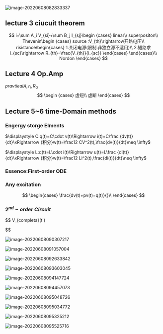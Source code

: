 ![image-20220608082833337](https://heaticy-1310163554.cos.ap-shanghai.myqcloud.com/markdown/image-20220608082833337.png)

## lecture 3 ciucuit theorem

$$
i=\sum A_i V_{si}+\sum B_j I_{sj}\begin {cases}
linear\\
superpositon\\
Thevenin\begin {cases}
source :V_{th}\rightarrow开路电压\\
risistance\begin{cases}
1.关闭电源(限制:非独立源不适用)\\
2.短路求i_{sc}\rightarrow R_{th}=\frac{V_{th}}{i_{sc}}
\end{cases}
\end{cases}\\
Nordon
\end{cases}
$$

## Lecture 4 Op.Amp

$pravtieal A,r_i ,R_0$
$$
\begin {cases}
虚短\\
虚断
\end{cases}
$$

## Lecture 5~6 time-Domain methods

### Engergy storge Elments

$\displaystyle C:q(t)=C\cdot v(t)\Rightarrow i(t)=C\frac {dv(t)}{dt}\xRightarrow {积分}w(t)=\frac12 CV^2(t),\frac{dv(t)}{dt}\neq \infty$

$\displaystyle L:q(t)=L\cdot i(t)\Rightarrow u(t)=L\frac {di(t)}{dt}\xRightarrow {积分}w(t)=\frac12 Li^2(t),\frac{di(t)}{dt}\neq \infty$



### Essence:First-order ODE

### Any excitation

$$
\begin{cases}
\frac{dv(t)+pv(t)=q(t)}{}\\
\end{cases}
$$

### $2^{nd}-order\ Circuit$

$$
V_{completa}(t')

$$

![image-20220608090307217](D:\lcf\Pictures\markdown\Review\image-20220608090307217.png)

![image-20220608091057004](D:\lcf\Pictures\markdown\Review\image-20220608091057004.png)

![image-20220608092633842](D:\lcf\Pictures\markdown\Review\image-20220608092633842.png)

![image-20220608093603045](D:\lcf\Pictures\markdown\Review\image-20220608093603045.png)

![image-20220608094147724](D:\lcf\Pictures\markdown\Review\image-20220608094147724.png)

![image-20220608094457073](D:\lcf\Pictures\markdown\Review\image-20220608094457073.png)

![image-20220608095048726](D:\lcf\Pictures\markdown\Review\image-20220608095048726.png)

![image-20220608095034772](D:\lcf\Pictures\markdown\Review\image-20220608095034772.png)

![image-20220608095325212](D:\lcf\Pictures\markdown\Review\image-20220608095325212.png)

![image-20220608095525716](D:\lcf\Pictures\markdown\Review\image-20220608095525716.png)